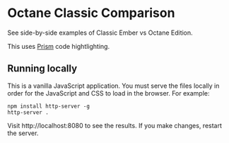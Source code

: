 # Octane Classic Comparison

See side-by-side examples of Classic Ember vs Octane Edition.

This uses [Prism](https://prismjs.com/) code hightlighting.

## Running locally

This is a vanilla JavaScript application. You must serve the files locally in order for the JavaScript and CSS to load in the browser. For example:

```
npm install http-server -g
http-server .
```

Visit http://localhost:8080 to see the results.
If you make changes, restart the server.
